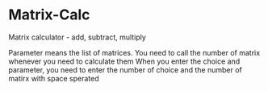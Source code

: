 # Matrix-Calc
Matrix calculator - add, subtract, multiply

Parameter means the list of matrices. You need to call the number of matrix whenever you need to calculate them
When you enter the choice and parameter, you need to enter the number of choice and the number of matirx with space sperated

